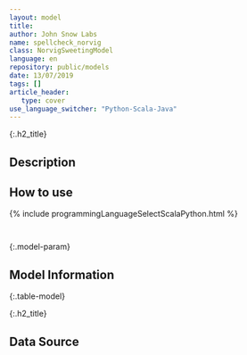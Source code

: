 ```yaml
---
layout: model
title: 
author: John Snow Labs
name: spellcheck_norvig
class: NorvigSweetingModel
language: en
repository: public/models
date: 13/07/2019
tags: []
article_header:
   type: cover
use_language_switcher: "Python-Scala-Java"
---
```


{:.h2_title}
## Description 






## How to use 
<div class="tabs-box" markdown="1">

{% include programmingLanguageSelectScalaPython.html %}

```python

```

```scala

```
</div>



{:.model-param}
## Model Information
{:.table-model}





{:.h2_title}
## Data Source


